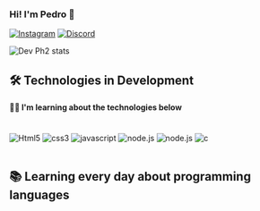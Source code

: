 ### Hi! I'm Pedro 👋

[![Instagram](https://img.shields.io/badge/Instagram-E4405F?style=for-the-badge&logo=instagram&logoColor=white)](https://www.instagram.com/pdzinx.z7?igsh=MWxtOWlsM2JwbXNvdg==)
[![Discord](https://img.shields.io/badge/Discord-7289DA?style=for-the-badge&logo=discord&logoColor=white)](@devph2)

![Dev Ph2 stats](https://github-readme-stats.vercel.app/api?username=pedrobertanhi&show_icons=true&theme=midnight-purple)

## 🛠️ Technologies in Development

#### 🧑‍🎓 I'm learning about the technologies below

<div style="display: inline_block"><br/>
<img align="center" alt="Html5" src="https://img.shields.io/badge/HTML5-E34F26?style=for-the-badge&logo=html5&logoColor=whitee">
<img align="center" alt="css3" src="https://img.shields.io/badge/CSS3-1572B6?style=for-the-badge&logo=css3&logoColor=white">
<img align="center" alt="javascript" src="https://img.shields.io/badge/JavaScript-F7DF1E?style=for-the-badge&logo=javascript&logoColor=black">
<img align="center" alt="node.js" src="https://img.shields.io/badge/Node.js-43853D?style=for-the-badge&logo=node.js&logoColor=white">
<img align="center" alt="node.js" src="https://img.shields.io/badge/Tailwind_CSS-38B2AC?style=for-the-badge&logo=tailwind-css&logoColor=white">
<img align="center" alt="c" src="https://img.shields.io/badge/C-00599C?style=for-the-badge&logo=c&logoColor=white">
</div><br/>

## 📚 Learning every day about programming languages

